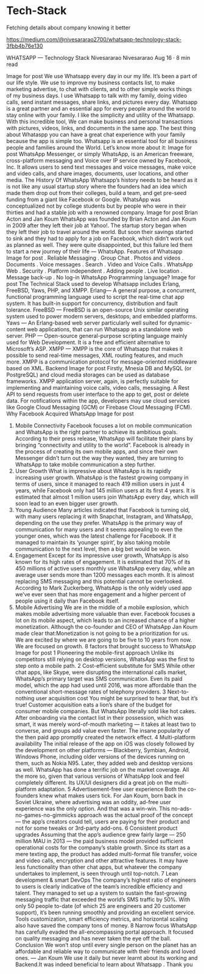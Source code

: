 # Tech-Stack
Fetching details about company knowing it better

https://medium.com/@nivesararao2700/whatsapp-technology-stack-3fbb4b76e130


WHATSAPP — Technology Stack
Nivesararao
Nivesararao
Aug 16 · 8 min read





Image for post
We use Whatsapp every day in our my life. It’s been a part of our life style. We use to improve my business contacts list, to make marketing advertise, to chat with clients, and to other simple works things of my business days. I use Whatsapp to talk with my family, doing video calls, send instant messages, share links, and pictures every day. Whatsapp is a great partner and an essential app for every people around the world to stay online with your family.
I like the simplicity and utility of the Whatsapp. With this incredible tool, We can make business and personal transactions with pictures, videos, links, and documents in the same app. The best thing about Whataspp you can have a great chat experience with your family because the app is simple too. Whatsapp is an essential tool for all business people and families around the World.
Let’s know more about it:
Image for post
WhatsApp Messenger, or simply WhatsApp, is an American freeware, cross-platform messaging and Voice over IP service owned by Facebook, Inc. It allows users to send text messages and voice messages, make voice and video calls, and share images, documents, user locations, and other media.
The History Of WhatsApp
Whatsapp’s history needs to be heard as it is not like any usual startup story where the founders had an idea which made them drop out from their colleges, build a team, and get pre-seed funding from a giant like Facebook or Google. WhatsApp was conceptualized not by college students but by people who were in their thirties and had a stable job with a renowned company.
Image for post
Brian Acton and Jan Koum
WhatsApp was founded by Brian Acton and Jan Koum in 2009 after they left their job at Yahoo!.
The startup story began when they left their job to travel around the world. But soon their savings started to sink and they had to apply for a job on Facebook, which didn’t work out as planned as well. They were quite disappointed, but this failure led them to start a new journey of their life — WhatsApp.
Features of Whatsapp
Image for post
. Reliable Messaging
. Group Chat
. Photos and videos
. Documents
. Voice messages
. Search
. Video and Voice Calls
. WhatsApp Web
. Security
. Platform independent
. Adding people
. Live location
. Message back-up
. No log-in
WhatsApp Programming language?
Image for post
The Technical Stack used to develop Whatsapp includes Erlang, FreeBSD, Yaws, PHP, and XMPP.
Erlang— A general purpose, a concurrent, functional programming language used to script the real-time chat app system. It has built-in support for concurrency, distribution and fault tolerance.
FreeBSD — FreeBSD is an open-source Unix similar operating system used to power modern servers, desktops, and embedded platforms.
Yaws — An Erlang-based web server particularly well suited for dynamic-content web applications, that can run Whatsapp as a standalone web server.
PHP — Open-source general-purpose scripting language mainly used for Web Development. It is a free and efficient alternative to Microsoft’s ASP.
XMPP — XMPP is the core of Whatsapp that makes it possible to send real-time messages, XML routing features, and much more. XMPP is a communication protocol for message-oriented middleware based on XML.
Backend
Image for post
Firstly, Mnesia DB and MySQL (or PostgreSQL) and cloud media storages can be used as database frameworks. XMPP application server, again, is perfectly suitable for implementing and maintaining voice calls, video calls, messaging. A Rest API to send requests from user interface to the app to get, post or delete data. For notifications within the app, developers may use cloud services like Google Cloud Messaging (GCM) or Firebase Cloud Messaging (FCM).
Why Facebook Acquired WhatsApp
Image for post
1. Mobile Connectivity
Facebook focuses a lot on mobile communication and WhatsApp is the right partner to achieve its ambitious goals. According to their press release, WhatsApp will facilitate their plans by bringing “connectivity and utility to the world”. Facebook is already in the process of creating its own mobile apps, and since their own Messenger didn’t turn out the way they wanted, they are turning to WhatsApp to take mobile communication a step further.
2. User Growth
What is impressive about WhatsApp is its rapidly increasing user growth. WhatsApp is the fastest growing company in terms of users, since it managed to reach 419 million users in just 4 years, while Facebook only had 145 million users at its first 4 years. It is estimated that almost 1 million users join WhatsApp every day, which will soon lead to an even bigger user growth.
3. Young Audience
Many articles indicated that Facebook is turning old, with many users replacing it with Snapchat, Instagram, and WhatsApp, depending on the use they prefer. WhatsApp is the primary way of communication for many users and it seems appealing to even the younger ones, which was the latest challenge for Facebook. If it managed to maintain its ‘younger spirit’, by also taking mobile communication to the next level, then a big bet would be won.
4. Engagement
Except for its impressive user growth, WhatsApp is also known for its high rates of engagement. It is estimated that 70% of its 450 millions of active users monthly use WhatsApp every day, while an average user sends more than 1200 messages each month. It is almost replacing SMS messaging and this potential cannot be overlooked. According to Mark Zuckerberg, WhatsApp is the only widely used app we’ve ever seen that has more engagement and a higher percent of people using it daily than Facebook itself.
5. Mobile Advertising
We are in the middle of a mobile explosion, which makes mobile advertising more valuable than ever. Facebook focuses a lot on its mobile aspect, which leads to an increased chance of a higher monetization. Although the co-founder and CEO of WhatsApp Jan Koum made clear that:Monetization is not going to be a prioritization for us. We are excited by where we are going to be five to 10 years from now. We are focused on growth.
8 factors that brought success to WhatsApp
Image for post
1 Pioneering the mobile-first approach
Unlike its competitors still relying on desktop versions, WhatsApp was the first to step onto a mobile path.
2 Cost-efficient substitute for SMS
While other chat apps, like Skype, were disrupting the international calls market, WhatsApp’s primary target was SMS communication. Even its paid model, which the app had used until 2016, was more affordable than the conventional short-message rates of telephony providers.
3 Next-to-nothing user acquisition cost
You might be surprised to hear that, but it’s true! Customer acquisition eats a lion’s share of the budget for consumer mobile companies. But WhatsApp literally sold like hot cakes. After onboarding via the contact list in their possession, which was smart, it was merely word-of-mouth marketing — it takes at least two to converse, and groups add value even faster. The insane popularity of the then paid app promptly created the network effect.
4 Multi-platform availability
The initial release of the app on iOS was closely followed by the development on other platforms — Blackberry, Symbian, Android, Windows Phone, including older versions of the devices running on them, such as Nokia N95. Later, they added web and desktop versions as well. WhatsApp has done a terrific job on the market coverage. All the more so, given that various versions of WhatsApp look and feel completely different. Its UX/UI designers did a great job on the multi-platform adaptation.
5 Advertisement-free user experience
Both the co-founders knew what makes users tick. For Jan Koum, born back in Soviet Ukraine, where advertising was an oddity, ad-free user experience was the only option. And that was a win-win. This no-ads-no-games-no-gimmicks approach was the actual proof of the concept — the app’s creators could tell, users are paying for their product and not for some tweaks or 3rd-party add-ons.
6 Consistent product upgrades
Assuming that the app’s audience grew fairly large — 250 million MAU in 2013 — the paid business model provided sufficient operational costs for the company’s stable growth. Since its start as a mere texting app, the product has added multi-format file transfer, voice and video calls, encryption and other attractive features. It may have less functionality than other chat apps, but whatever the company undertakes to implement, is seen through until top-notch.
7 Lean development & smart DevOps
The company’s highest ratio of engineers to users is clearly indicative of the team’s incredible efficiency and talent. They managed to set up a system to sustain the fast-growing messaging traffic that exceeded the world’s SMS traffic by 50%. With only 50 people to-date (of which 25 are engineers and 20 customer support), it’s been running smoothly and providing an excellent service. Tools customization, smart efficiency metrics, and horizontal scaling also have saved the company tons of money.
8 Narrow focus
WhatsApp has carefully evaded the all-encompassing portal approach. It focused on quality messaging and has never taken the eye off the ball.
Conclusion
We won’t stop until every single person on the planet has an affordable and reliable way to communicate with their friends and loved ones. — Jan Koum
We use it daily but never learnt about its working and Backend.It was indeed beneficial to learn about Whatsapp .
Thank you

